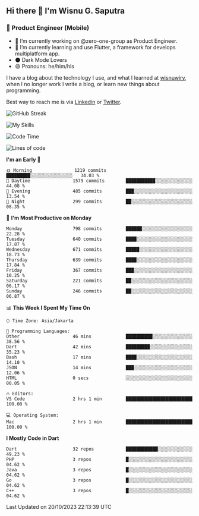 ## Hi there 👋 I'm Wisnu G. Saputra

### :mobile_phone_off: Product Engineer (Mobile)

- 🔭 I’m currently working on @zero-one-group as Product Engineer.
- 🌱 I’m currently learning and use Flutter, a framework for develops multiplatform app.
- 🌑 Dark Mode Lovers
- 😄 Pronouns: he/him/his

I have a blog about the technology I use, and what I learned at [wisnuwiry](https://wisnuwiry.space/), when I no longer work I write a blog, or learn new things about programming.

Best way to reach me is via [Linkedin](https://www.linkedin.com/in/wisnu-saputra/) or [Twitter](https://twitter.com/wisnuwiry).

![GitHub Streak](https://streak-stats.demolab.com?user=wisnuwiry&theme=dark&hide_border=true)

![My Skills](https://skillicons.dev/icons?i=dart,flutter,kotlin,swift,go,js,css,neovim,git,linux&perline=5)

<!--START_SECTION:waka-->
![Code Time](http://img.shields.io/badge/Code%20Time-825%20hrs%2015%20mins-blue)

![Lines of code](https://img.shields.io/badge/From%20Hello%20World%20I%27ve%20Written-4.6%20million%20lines%20of%20code-blue)

**I'm an Early 🐤** 

```text
🌞 Morning                1219 commits        █████████░░░░░░░░░░░░░░░░   34.03 % 
🌆 Daytime                1579 commits        ███████████░░░░░░░░░░░░░░   44.08 % 
🌃 Evening                485 commits         ███░░░░░░░░░░░░░░░░░░░░░░   13.54 % 
🌙 Night                  299 commits         ██░░░░░░░░░░░░░░░░░░░░░░░   08.35 % 
```
📅 **I'm Most Productive on Monday** 

```text
Monday                   798 commits         ██████░░░░░░░░░░░░░░░░░░░   22.28 % 
Tuesday                  640 commits         ████░░░░░░░░░░░░░░░░░░░░░   17.87 % 
Wednesday                671 commits         █████░░░░░░░░░░░░░░░░░░░░   18.73 % 
Thursday                 639 commits         ████░░░░░░░░░░░░░░░░░░░░░   17.84 % 
Friday                   367 commits         ███░░░░░░░░░░░░░░░░░░░░░░   10.25 % 
Saturday                 221 commits         ██░░░░░░░░░░░░░░░░░░░░░░░   06.17 % 
Sunday                   246 commits         ██░░░░░░░░░░░░░░░░░░░░░░░   06.87 % 
```


📊 **This Week I Spent My Time On** 

```text
🕑︎ Time Zone: Asia/Jakarta

💬 Programming Languages: 
Other                    46 mins             ██████████░░░░░░░░░░░░░░░   38.56 % 
Dart                     42 mins             █████████░░░░░░░░░░░░░░░░   35.23 % 
Bash                     17 mins             ████░░░░░░░░░░░░░░░░░░░░░   14.10 % 
JSON                     14 mins             ███░░░░░░░░░░░░░░░░░░░░░░   12.06 % 
HTML                     0 secs              ░░░░░░░░░░░░░░░░░░░░░░░░░   00.05 % 

🔥 Editors: 
VS Code                  2 hrs 1 min         █████████████████████████   100.00 % 

💻 Operating System: 
Mac                      2 hrs 1 min         █████████████████████████   100.00 % 
```

**I Mostly Code in Dart** 

```text
Dart                     32 repos            ████████████░░░░░░░░░░░░░   49.23 % 
PHP                      3 repos             █░░░░░░░░░░░░░░░░░░░░░░░░   04.62 % 
Java                     3 repos             █░░░░░░░░░░░░░░░░░░░░░░░░   04.62 % 
Go                       3 repos             █░░░░░░░░░░░░░░░░░░░░░░░░   04.62 % 
C++                      3 repos             █░░░░░░░░░░░░░░░░░░░░░░░░   04.62 % 
```




 Last Updated on 20/10/2023 22:13:39 UTC
<!--END_SECTION:waka-->

